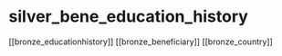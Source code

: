 # silver_bene_education_history

[[bronze_educationhistory]]
[[bronze_beneficiary]]
[[bronze_country]]
